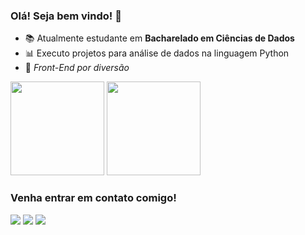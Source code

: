 ### Olá! Seja bem vindo! 👋

- 📚 Atualmente estudante em <strong>Bacharelado em Ciências de Dados</strong>
- 📊 Executo projetos para análise de dados na linguagem Python
- 🐧 <em>Front-End por diversão</em>

<div>
  <img loading="lazy" height='150em' src="https://github-readme-stats.vercel.app/api?username=Kaik-Lima&show_icons=true&theme=gotham&hide=contribs,prs"/>
  <img loading="lazy" height='150em' src="https://github-readme-stats.vercel.app/api/top-langs/?username=Kaik-Lima&layout=compact&theme=blue-green">
</div>
<h3>Venha entrar em contato comigo!</h3>
<div>
  <!--GMAIL-->
  <a href='https://criarmeulink.com.br/u/1715697040' alt='Gmail' target='_blank'><img src='https://img.shields.io/badge/Gmail-D14836?style=for-the-badge&logo=gmail&logoColor=white'></a>
  <!--LINKEDIN-->
  <a href='https://linkedin.com/in/kaik-lima' alt='Linkedin' target='_blank'><img src='https://img.shields.io/badge/LinkedIn-0077B5?style=for-the-badge&logo=linkedin&logoColor=white'></a>
  <!--INSTAGRAM-->
  <a href='https://www.instagram.com/kaik.al/' alt='Instagram' target='_blank'><img src='https://img.shields.io/badge/Instagram-E4405F?style=for-the-badge&logo=instagram&logoColor=white'></a>
</div>
